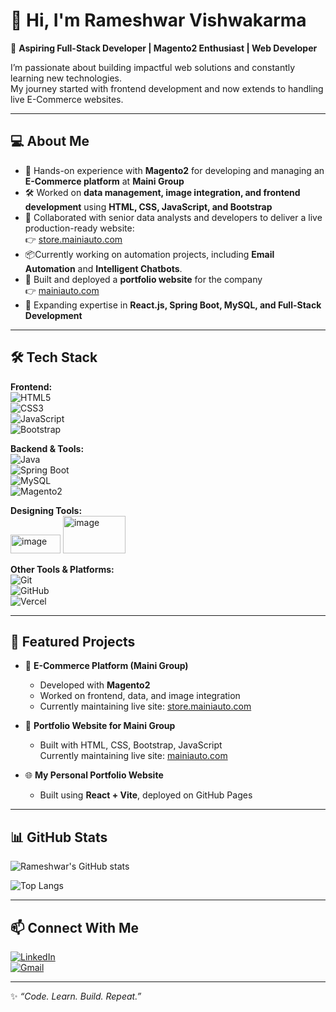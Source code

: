 # 👋 Hi, I'm Rameshwar Vishwakarma  

🚀 **Aspiring Full-Stack Developer | Magento2 Enthusiast | Web Developer**  

I’m passionate about building impactful web solutions and constantly learning new technologies.  
My journey started with frontend development and now extends to handling live E-Commerce websites.  

---

## 💻 About Me  
- 🌟 Hands-on experience with **Magento2** for developing and managing an **E-Commerce platform** at **Maini Group**  
- 🛠️ Worked on **data management, image integration, and frontend development** using **HTML, CSS, JavaScript, and Bootstrap**  
- 🤝 Collaborated with senior data analysts and developers to deliver a live production-ready website:  
  👉 [store.mainiauto.com](https://store.mainiauto.com/)  
- 📦Currently working on automation projects, including **Email Automation** and **Intelligent Chatbots**.
- 🎨 Built and deployed a **portfolio website** for the company  
 👉 [mainiauto.com](https://reactjs-36wr.vercel.app/)  
- 🚀 Expanding expertise in **React.js, Spring Boot, MySQL, and Full-Stack Development**  

---

## 🛠️ Tech Stack  

**Frontend:**  
![HTML5](https://img.shields.io/badge/HTML5-E34F26?style=for-the-badge&logo=html5&logoColor=white)  
![CSS3](https://img.shields.io/badge/CSS3-1572B6?style=for-the-badge&logo=css3&logoColor=white)  
![JavaScript](https://img.shields.io/badge/JavaScript-F7DF1E?style=for-the-badge&logo=javascript&logoColor=black)  
![Bootstrap](https://img.shields.io/badge/Bootstrap-563D7C?style=for-the-badge&logo=bootstrap&logoColor=white)  

**Backend & Tools:**  
![Java](https://img.shields.io/badge/Java-ED8B00?style=for-the-badge&logo=openjdk&logoColor=white)  
![Spring Boot](https://img.shields.io/badge/SpringBoot-6DB33F?style=for-the-badge&logo=springboot&logoColor=white)  
![MySQL](https://img.shields.io/badge/MySQL-005C84?style=for-the-badge&logo=mysql&logoColor=white)  
![Magento2](https://img.shields.io/badge/Magento-EE672F?style=for-the-badge&logo=magento&logoColor=white)  

**Designing Tools:**  
<img width="80" height="30" alt="image" src="https://github.com/user-attachments/assets/de7879bf-0e26-4272-8108-eb0b2da7357f" />
<img width="100" height="60" alt="image" src="https://github.com/user-attachments/assets/7896bfa2-d0ca-44e6-b237-0abe36e19a2a" />


**Other Tools & Platforms:**  
![Git](https://img.shields.io/badge/Git-F05032?style=for-the-badge&logo=git&logoColor=white)  
![GitHub](https://img.shields.io/badge/GitHub-181717?style=for-the-badge&logo=github&logoColor=white)  
![Vercel](https://img.shields.io/badge/Vercel-000000?style=for-the-badge&logo=vercel&logoColor=white)  

---

## 📌 Featured Projects  

- 🛒 **E-Commerce Platform (Maini Group)**  
  - Developed with **Magento2**  
  - Worked on frontend, data, and image integration  
  - Currently maintaining live site: [store.mainiauto.com](https://store.mainiauto.com/)  

- 🎨 **Portfolio Website for Maini Group**  
  - Built with HTML, CSS, Bootstrap, JavaScript  
    Currently maintaining live site: [mainiauto.com](https://reactjs-36wr.vercel.app/)  

- 🌐 **My Personal Portfolio Website**  
  - Built using **React + Vite**, deployed on GitHub Pages  

---

## 📊 GitHub Stats  

![Rameshwar's GitHub stats](https://github-readme-stats.vercel.app/api?username=rvcjourney&show_icons=true&theme=radical)  

![Top Langs](https://github-readme-stats.vercel.app/api/top-langs/?username=rvcjourney&layout=compact&theme=radical)  

---

## 📫 Connect With Me  

[![LinkedIn](https://img.shields.io/badge/LinkedIn-0A66C2?style=for-the-badge&logo=linkedin&logoColor=white)](https://www.linkedin.com/in/your-linkedin)  
[![Gmail](https://img.shields.io/badge/Gmail-D14836?style=for-the-badge&logo=gmail&logoColor=white)](mailto:ramvish958@gmail.com)  

---
✨ *“Code. Learn. Build. Repeat.”*  
